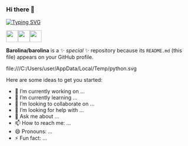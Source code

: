 ### Hi there 👋 

[![Typing SVG](https://readme-typing-svg.herokuapp.com?color=%2336BCF7&lines=I'm+like+software%2C+solution+architect+and+develop)](https://git.io/typing-svg)

<img height="32" width="32" src="https://cdn.jsdelivr.net/npm/simple-icons@v6/icons/python.svg" /><img height="32" width="32" src="https://cdn.jsdelivr.net/npm/simple-icons@v6/icons/NGINX.svg" /><img height="32" width="32" src="https://cdn.jsdelivr.net/npm/simple-icons@v6/icons/PostgreSQL.svg" />


**Barolina/barolina** is a ✨ _special_ ✨ repository because its `README.md` (this file) appears on your GitHub profile.

file:///C:/Users/user/AppData/Local/Temp/python.svg


Here are some ideas to get you started:

- 🔭 I’m currently working on ...
- 🌱 I’m currently learning ...
- 👯 I’m looking to collaborate on ...
- 🤔 I’m looking for help with ...
- 💬 Ask me about ...
- 📫 How to reach me: ...
- 😄 Pronouns: ...
- ⚡ Fun fact: ...

